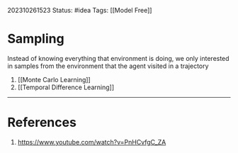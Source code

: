 202310261523
Status: #idea
Tags: [[Model Free]]

# Sampling

Instead of knowing everything that environment is doing, we only interested in samples from the environment that the agent visited in a trajectory

1. [[Monte Carlo Learning]]
2. [[Temporal Difference Learning]]

---
# References

1. https://www.youtube.com/watch?v=PnHCvfgC_ZA